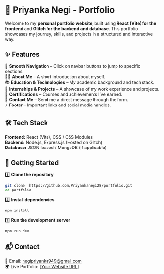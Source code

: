 # 🚀 Priyanka Negi - Portfolio  

Welcome to my **personal portfolio website**, built using **React (Vite) for the frontend** and **Glitch for the backend and database**. This portfolio showcases my journey, skills, and projects in a structured and interactive way.  

## ✨ Features  
🎯 **Smooth Navigation** – Click on navbar buttons to jump to specific sections.  
👩‍💻 **About Me** – A short introduction about myself.  
📚 **Education & Technologies** – My academic background and tech stack.  
💼 **Internships & Projects** – A showcase of my work experience and projects.  
📜 **Certifications** – Courses and achievements I’ve earned.  
📩 **Contact Me** – Send me a direct message through the form.  
⚡ **Footer** – Important links and social media handles.  

## 🛠️ Tech Stack  
**Frontend:** React (Vite),  CSS / CSS Modules  
**Backend:** Node.js, Express.js (Hosted on Glitch)  
**Database:** JSON-based / MongoDB (if applicable)  

## 🚀 Getting Started  
1️⃣ **Clone the repository**  
```sh
git clone  https://github.com/Priyankanegi28/portfolio.git
cd portfolio  
```  
2️⃣ **Install dependencies**  
```sh
npm install  
```  
3️⃣ **Run the development server**  
```sh
npm run dev  
```  

## 📬 Contact  
📧 Email: negipriyanka949@gmail.com  
🌍 Live Portfolio: [[Your Website URL](https://priyankanegi28.github.io/portfolio/)]  
